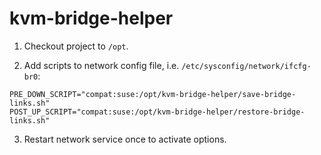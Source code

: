 # kvm-bridge-helper

1. Checkout project to `/opt`.

2. Add scripts to network config file, i.e. `/etc/sysconfig/network/ifcfg-br0`:
```
PRE_DOWN_SCRIPT="compat:suse:/opt/kvm-bridge-helper/save-bridge-links.sh"
POST_UP_SCRIPT="compat:suse:/opt/kvm-bridge-helper/restore-bridge-links.sh"
```

3. Restart network service once to activate options.

